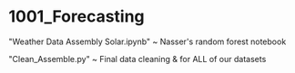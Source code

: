 # 1001_Forecasting

"Weather Data Assembly Solar.ipynb" ~ Nasser's random forest notebook 

"Clean_Assemble.py" ~ Final data cleaning & for ALL of our datasets

